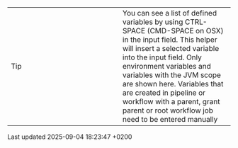 <div id="header">

</div>

<div id="content">

<div class="admonitionblock tip">

<table>
<colgroup>
<col style="width: 50%" />
<col style="width: 50%" />
</colgroup>
<tbody>
<tr class="odd">
<td><div class="title">
Tip
</div></td>
<td>You can see a list of defined variables by using CTRL-SPACE (CMD-SPACE on OSX) in the input field. This helper will insert a selected variable into the input field. Only environment variables and variables with the JVM scope are shown here. Variables that are created in pipeline or workflow with a parent, grant parent or root workflow job need to be entered manually</td>
</tr>
</tbody>
</table>

</div>

</div>

<div id="footer">

<div id="footer-text">

Last updated 2025-09-04 18:23:47 +0200

</div>

</div>
